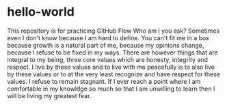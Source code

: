 # hello-world
This repository is for practicing GitHub Flow
Who am I you ask? Sometimes even I don't know because I am hard to define. You can't fit me in a box because growth is a natural part of me, because my opinions change, because I refuse to be fixed in my ways. There are however things that are integral to my being, three core values which are honesty, integrity and respect. I live by these values and to live with me peacefully is to also live by these values or to at the very least recognize and have respect for these values. I refuse to remain stagnant. If I ever reach a point where I am comfortable in my knowldge so much so that I am unwilling to learn then I will be living my greatest fear.
